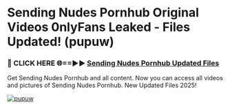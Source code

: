 # Sending Nudes Pornhub Original Videos 0nlyFans Leaked - Files Updated! (pupuw)

<h3>🔴 CLICK HERE 🌐==►► <a href="https://tinyurl.com/yrmya6cz" rel="nofollow">Sending Nudes Pornhub Updated Files</a></h3>

Get Sending Nudes Pornhub and all content. Now you can access all videos and pictures of Sending Nudes Pornhub. New Updated Files 2025!

[![pupuw](https://i.imgur.com/FMdXYCs.gif)](https://tinyurl.com/yrmya6cz)
